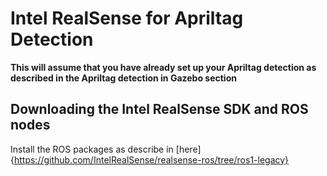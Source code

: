 # Intel RealSense for Apriltag Detection

**This will assume that you have already set up your Apriltag detection as described in the Apriltag detection in Gazebo section**

## Downloading the Intel RealSense SDK and ROS nodes

Install the ROS packages as describe in [here]{https://github.com/IntelRealSense/realsense-ros/tree/ros1-legacy}
